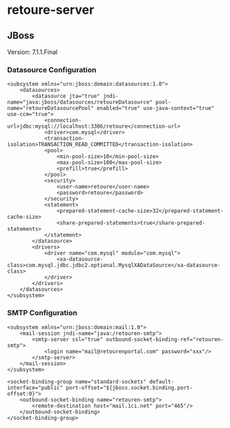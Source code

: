 # retoure-server

## JBoss

Version: 7.1.1.Final

### Datasource Configuration

    <subsystem xmlns="urn:jboss:domain:datasources:1.0">
        <datasources>
            <datasource jta="true" jndi-name="java:jboss/datasources/retoureDatasource" pool-name="retoureDatasourcePool" enabled="true" use-java-context="true" use-ccm="true">
                <connection-url>jdbc:mysql://localhost:3306/retoure</connection-url>
                <driver>com.mysql</driver>
                <transaction-isolation>TRANSACTION_READ_COMMITTED</transaction-isolation>
                <pool>
                    <min-pool-size>10</min-pool-size>
                    <max-pool-size>100</max-pool-size>
                    <prefill>true</prefill>
                </pool>
                <security>
                    <user-name>retoure</user-name>
                    <password>retoure</password>
                </security>
                <statement>
                    <prepared-statement-cache-size>32</prepared-statement-cache-size>
                    <share-prepared-statements>true</share-prepared-statements>
                </statement>
            </datasource>
            <drivers>
                <driver name="com.mysql" module="com.mysql">
                    <xa-datasource-class>com.mysql.jdbc.jdbc2.optional.MysqlXADataSource</xa-datasource-class>
                </driver>
            </drivers>
        </datasources>
    </subsystem>

### SMTP Configuration

    <subsystem xmlns="urn:jboss:domain:mail:1.0">
        <mail-session jndi-name="java:/retouren-smtp">
            <smtp-server ssl="true" outbound-socket-binding-ref="retouren-smtp">
                <login name="mail@retourenportal.com" password="xxx"/>
            </smtp-server>
        </mail-session>
    </subsystem>

    <socket-binding-group name="standard-sockets" default-interface="public" port-offset="${jboss.socket.binding.port-offset:0}">
        <outbound-socket-binding name="retouren-smtp">
            <remote-destination host="mail.1ci.net" port="465"/>
        </outbound-socket-binding>
    </socket-binding-group>
